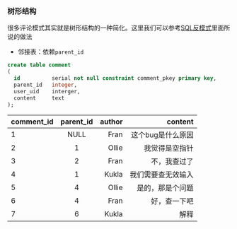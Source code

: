 ### 树形结构

很多评论模式其实就是树形结构的一种简化。这里我们可以参考[SQL反模式](https://book.douban.com/subject/6800774/)里面所说的做法

- 邻接表：依赖`parent_id`

```sql
create table comment
(
  id          serial not null constraint comment_pkey primary key,
  parent_id   integer,
  user_uid    interger,
  content     text
);
```

comment_id | parent_id | author | content
-----------|:---------:|-------:| ----:|
1|NULL|Fran|这个bug是什么原因
2|1|Ollie|我觉得是空指针
3|2|Fran|不，我查过了
4|1|Kukla|我们需要查无效输入
5|4|Ollie|是的，那是个问题
6|4|Fran|好，查一下吧
7|6|Kukla|解释

